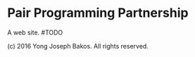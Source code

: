 # Pair Programming Partnership

A web site. #TODO

(c) 2016 Yong Joseph Bakos. All rights reserved.
